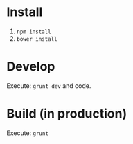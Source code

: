 # Install

1. ```npm install```
2. ```bower install```

# Develop

Execute: ```grunt dev``` and code.

# Build (in production)

Execute: ```grunt```
